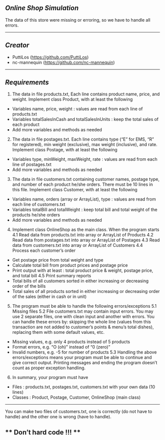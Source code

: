 ## _Online Shop Simulation_
The data of this store were missing or erroring, so we have to handle all errors.


___
 
 
 
## _Creator_
- PuttiLos (https://github.com/PuttiLos)
- nc-mannequin (https://github.com/nc-mannequin)
 
 
___
 
 
 
## _Requirements_
1) The data in file products.txt, Each line contains product name, price, and weight. Implement class Product, with at least the following
- Variables name, price, weight : values are read from each line of products.txt
- Variables totalSalesInCash and totalSalesInUnits : keep the total sales of each product
- Add more variables and methods as needed
2) The data in file postages.txt. Each line contains type (“E” for EMS, “R” for registered), min weight (exclusive), max weight (inclusive), and rate. Implement class Postage, with at least the following
- Variables type, minWeight, maxWeight, rate : values are read from each line of postages.txt
- Add more variables and methods as needed
3) The data in file customers.txt containing customer names, postage type, and number of each product he/she orders. There must be 10 lines in this file. Implement class Customer, with at least the following
- Variables name, orders (array or ArrayList), type : values are read from each line of customers.txt
- Variables totalBill and totalWeight : keep total bill and total weight of the products he/she orders
- Add more variables and methods as needed
4) Implement class OnlineShop as the main class. When the program starts
4.1 Read data from products.txt into array or ArrayList of Products
4.2 Read data from postages.txt into array or ArrayList of Postages
4.3 Read data from customers.txt into array or ArrayList of Customers
4.4 Process each customer’s order
- Get postage price from total weight and type
- Calculate total bill from product prices and postage price
- Print output with at least : total product price & weight, postage price, and total bill
4.5 Print summary reports
- Total bills of all customers sorted in either increasing or decreasing order of the bills
- Total sales of all products sorted in either increasing or decreasing order of the sales (either in cash or in unit)
5) The program must be able to handle the following errors/exceptions
5.1 Missing files
5.2 File customers.txt may contain input errors. You may use 2 separate files, one with clean input and another with errors. You can handle these errors by: skipping the whole line (values from this transaction are not added to customer’s points & menu’s total dishes), replacing them with some default values, etc.
- Missing values, e.g. only 4 products instead of 5 products
- Format errors, e.g. “O (oh)” instead of “0 (zero)”
- Invalid numbers, e.g. -5 for number of products
5.3 Handling the above errors/exceptions means your program must be able to continue and give correct output. Printing messages and ending the program doesn’t count as proper exception handling.
6. In summary, your program must have
- Files : products.txt, postages.txt, customers.txt with your own data (10 lines)
- Classes : Product, Postage, Customer, OnlineShop (main class)
___
You can make two files of customers.txt, one is correctly (do not have to handle) and the other one is wrong (have to handle).
## ** Don’t hard code !!! ** ##
